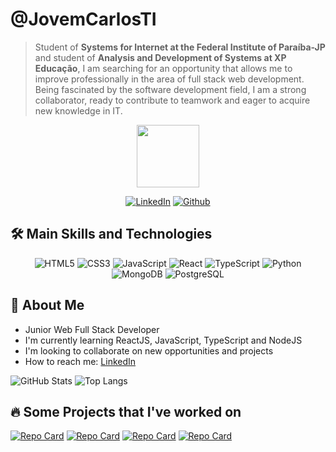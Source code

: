 # @JovemCarlosTI
> Student of **Systems for Internet at the Federal Institute of Paraíba-JP** and student of **Analysis and Development of Systems at XP Educação**, I am searching for an opportunity that allows me to improve professionally in the area of full stack web development. Being fascinated by the software development field, I am a strong collaborator, ready to contribute to teamwork and eager to acquire new knowledge in IT.

<div id="header" align="center">
  <img src="https://media.giphy.com/media/M9gbBd9nbDrOTu1Mqx/giphy.gif" width="100"/>
</div>

<div id="badges" align="center">

[![LinkedIn](https://img.shields.io/badge/LinkedIn-000?style=for-the-badge&logo=linkedin&logoColor=0E76A8)](https://www.linkedin.com/in/jovemcarlos/)
[![Github](https://img.shields.io/badge/Github-000?style=for-the-badge&logo=github&logoColor=f4f4f4)](https://github.com/JovemCarlosTI)
</div>

## 🛠 Main Skills and Technologies

<div id="techs" align="center">

![HTML5](https://img.shields.io/badge/HTML5-000?style=for-the-badge&logo=html5)
![CSS3](https://img.shields.io/badge/CSS3-000?style=for-the-badge&logo=css3&logoColor=264CE4)
![JavaScript](https://img.shields.io/badge/JavaScript-000?style=for-the-badge&logo=javascript)
![React](https://img.shields.io/badge/React-000?style=for-the-badge&logo=react)
![TypeScript](https://img.shields.io/badge/TypeScript-000?style=for-the-badge&logo=typescript)
![Python](https://img.shields.io/badge/Python-000?style=for-the-badge&logo=python)
![MongoDB](https://img.shields.io/badge/MongoDB-000?style=for-the-badge&logo=mongodb)
![PostgreSQL](https://img.shields.io/badge/PostgreSQL-000?style=for-the-badge&logo=postgresql)
</div>


## 👤 About Me
- Junior Web Full Stack Developer
- I'm currently learning ReactJS, JavaScript, TypeScript and NodeJS
- I'm looking to collaborate on new opportunities and projects
- How to reach me: [LinkedIn](https://www.linkedin.com/in/jovemcarlos/)


![GitHub Stats](https://github-readme-stats.vercel.app/api?username=jovemcarlosti&theme=transparent&bg_color=000&border_color=30A3DC&show_icons=true&icon_color=30A3DC&title_color=E94D5F&text_color=FFF)
![Top Langs](https://github-readme-stats-git-masterrstaa-rickstaa.vercel.app/api/top-langs/?username=jovemcarlosti&bg_color=000&border_color=30A3DC&title_color=E94D5F&text_color=FFF)

## 🔥 Some Projects that I've worked on
[![Repo Card](https://github-readme-stats.vercel.app/api/pin/?username=jovemcarlosti&repo=react-countries&bg_color=000&border_color=30A3DC&show_icons=true&icon_color=30A3DC&title_color=E94D5F&text_color=FFF)](https://github.com/jovemcarlosti/react-countries)
[![Repo Card](https://github-readme-stats.vercel.app/api/pin/?username=jovemcarlosti&repo=placexp&bg_color=000&border_color=30A3DC&show_icons=true&icon_color=30A3DC&title_color=E94D5F&text_color=FFF)](https://github.com/jovemcarlosti/placexp)
[![Repo Card](https://github-readme-stats.vercel.app/api/pin/?username=jovemcarlosti&repo=organo&bg_color=000&border_color=30A3DC&show_icons=true&icon_color=30A3DC&title_color=E94D5F&text_color=FFF)](https://github.com/jovemcarlosti/organo)
[![Repo Card](https://github-readme-stats.vercel.app/api/pin/?username=jovemcarlosti&repo=store-api&bg_color=000&border_color=30A3DC&show_icons=true&icon_color=30A3DC&title_color=E94D5F&text_color=FFF)](https://github.com/jovemcarlosti/store-api)
